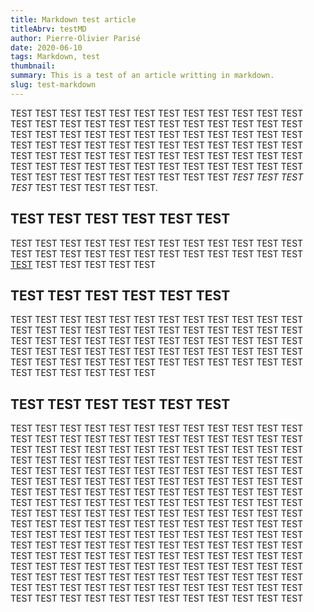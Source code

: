 ```yaml
---
title: Markdown test article
titleAbrv: testMD
author: Pierre-Olivier Parisé
date: 2020-06-10
tags: Markdown, test
thumbnail: 
summary: This is a test of an article writting in markdown.
slug: test-markdown
---
```


TEST TEST TEST TEST TEST TEST TEST TEST TEST TEST TEST TEST TEST TEST TEST TEST TEST TEST TEST TEST TEST TEST TEST TEST TEST TEST TEST TEST TEST TEST TEST TEST TEST TEST TEST TEST TEST TEST TEST TEST TEST TEST TEST TEST TEST TEST TEST TEST TEST TEST TEST TEST TEST TEST TEST TEST TEST TEST TEST TEST TEST TEST TEST TEST TEST TEST TEST TEST TEST TEST TEST TEST TEST TEST TEST TEST TEST TEST TEST TEST TEST _TEST TEST TEST TEST_ TEST TEST TEST TEST TEST.

## TEST TEST TEST TEST TEST TEST
TEST TEST TEST TEST TEST TEST 
TEST TEST TEST TEST TEST TEST TEST TEST TEST TEST TEST TEST
TEST TEST TEST TEST TEST TEST [TEST](../index.html) TEST TEST TEST TEST TEST

## TEST TEST TEST TEST TEST TEST
TEST TEST TEST TEST TEST TEST
TEST TEST TEST TEST TEST TEST TEST TEST TEST TEST TEST TEST TEST TEST TEST TEST TEST TEST TEST TEST TEST TEST TEST TEST TEST TEST TEST TEST TEST TEST TEST TEST TEST TEST TEST TEST TEST TEST TEST TEST TEST TEST TEST TEST TEST TEST TEST TEST TEST TEST TEST TEST TEST TEST TEST TEST TEST TEST TEST TEST 

## TEST TEST TEST TEST TEST TEST
TEST TEST TEST TEST TEST TEST TEST TEST TEST TEST TEST TEST TEST TEST TEST TEST TEST TEST TEST TEST TEST TEST TEST TEST TEST TEST TEST TEST TEST TEST TEST TEST TEST TEST TEST TEST TEST TEST TEST TEST TEST TEST TEST TEST TEST TEST TEST TEST TEST TEST TEST TEST TEST TEST TEST TEST TEST TEST TEST TEST TEST TEST TEST TEST TEST TEST TEST TEST TEST TEST TEST TEST TEST TEST TEST TEST TEST TEST TEST TEST TEST TEST TEST TEST TEST TEST TEST TEST TEST TEST TEST TEST TEST TEST TEST TEST TEST TEST TEST TEST TEST TEST TEST TEST TEST TEST TEST TEST TEST TEST TEST TEST TEST TEST TEST TEST TEST TEST TEST TEST TEST TEST TEST TEST TEST TEST TEST TEST TEST TEST TEST TEST TEST TEST TEST TEST TEST TEST TEST TEST TEST TEST TEST TEST TEST TEST TEST TEST TEST TEST TEST TEST TEST TEST TEST TEST TEST TEST TEST TEST TEST TEST TEST TEST TEST TEST TEST TEST TEST TEST TEST TEST TEST TEST TEST TEST TEST TEST TEST TEST TEST TEST TEST TEST TEST TEST TEST TEST TEST TEST TEST TEST TEST TEST TEST TEST TEST TEST TEST TEST TEST TEST TEST TEST